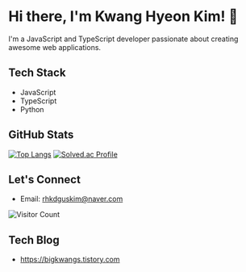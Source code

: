 <!-- 헤더 -->
# Hi there, I'm Kwang Hyeon Kim! 👋

<!-- 소개 -->
I'm a JavaScript and TypeScript developer passionate about creating awesome web applications.

<!-- 기술 스택 -->
## Tech Stack
- JavaScript
- TypeScript
- Python

<!-- GitHub 통계 및 알고리즘 문제 해결 -->
## GitHub Stats
[![Top Langs](https://github-readme-stats.vercel.app/api/top-langs/?username=rhkdguskim&layout=compact&hide=java)](https://github.com/rhkdguskim)
[![Solved.ac Profile](http://mazassumnida.wtf/api/generate_badge?boj=rhkdguskim)](https://solved.ac/rhkdguskim)

<!-- 연락처 -->
## Let's Connect
- Email: rhkdguskim@naver.com

<!-- 방문자 카운터 -->
![Visitor Count](https://profile-counter.glitch.me/rhkdguskim/count.svg)

## Tech Blog
- https://bigkwangs.tistory.com
